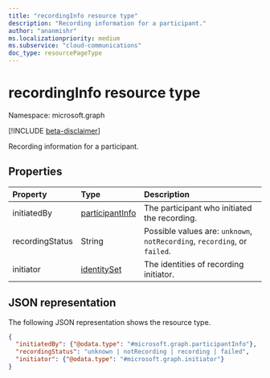 ```yaml
---
title: "recordingInfo resource type"
description: "Recording information for a participant."
author: "ananmishr"
ms.localizationpriority: medium
ms.subservice: "cloud-communications"
doc_type: resourcePageType
---
```


# recordingInfo resource type

Namespace: microsoft.graph

[!INCLUDE [beta-disclaimer](../../includes/beta-disclaimer.md)]

Recording information for a participant.

## Properties

| Property        | Type    | Description|
|:----------------|:--------|:----------|
| initiatedBy     | [participantInfo](participantinfo.md) | The participant who initiated the recording. |
| recordingStatus | String | Possible values are: `unknown`, `notRecording`, `recording`, or `failed`. |
| initiator | [identitySet](identitySet.md) | The identities of recording initiator. |

## JSON representation

The following JSON representation shows the resource type.

<!-- {
  "blockType": "resource",
  "optionalProperties": [

  ],
  "@odata.type": "microsoft.graph.recordingInfo"
}-->
```json
{
  "initiatedBy": {"@odata.type": "#microsoft.graph.participantInfo"},
  "recordingStatus": "unknown | notRecording | recording | failed",
  "initiator": {"@odata.type": "#microsoft.graph.initiator"}
}
```

<!-- uuid: 8fcb5dbc-d5aa-4681-8e31-b001d5168d79
2015-10-25 14:57:30 UTC -->
<!--
{
  "type": "#page.annotation",
  "description": "recordingInfo resource",
  "keywords": "",
  "section": "documentation",
  "tocPath": "",
  "suppressions": []
}
-->



